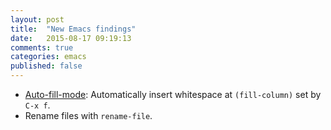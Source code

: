 ```yaml
---
layout: post
title:  "New Emacs findings"
date:   2015-08-17 09:19:13
comments: true
categories: emacs
published: false
---
```


*  [Auto-fill-mode][auto-fill-mode]: Automatically insert whitespace at `(fill-column)` set by `C-x f`.
*  Rename files with `rename-file`.

[auto-fill-mode]: http://www.emacswiki.org/emacs/AutoFillMode

